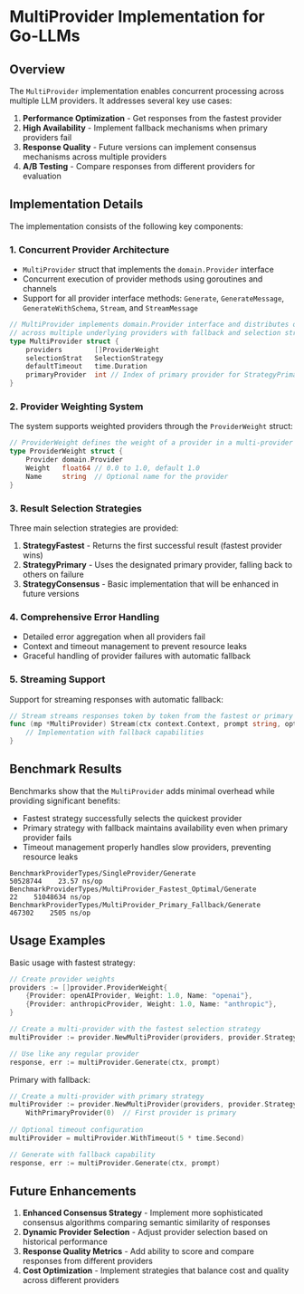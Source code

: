 # MultiProvider Implementation for Go-LLMs

## Overview

The `MultiProvider` implementation enables concurrent processing across multiple LLM providers. It addresses several key use cases:

1. **Performance Optimization** - Get responses from the fastest provider 
2. **High Availability** - Implement fallback mechanisms when primary providers fail
3. **Response Quality** - Future versions can implement consensus mechanisms across multiple providers
4. **A/B Testing** - Compare responses from different providers for evaluation

## Implementation Details

The implementation consists of the following key components:

### 1. Concurrent Provider Architecture

- `MultiProvider` struct that implements the `domain.Provider` interface
- Concurrent execution of provider methods using goroutines and channels
- Support for all provider interface methods: `Generate`, `GenerateMessage`, `GenerateWithSchema`, `Stream`, and `StreamMessage`

```go
// MultiProvider implements domain.Provider interface and distributes operations
// across multiple underlying providers with fallback and selection strategies
type MultiProvider struct {
    providers        []ProviderWeight
    selectionStrat   SelectionStrategy
    defaultTimeout   time.Duration
    primaryProvider  int // Index of primary provider for StrategyPrimary
}
```

### 2. Provider Weighting System

The system supports weighted providers through the `ProviderWeight` struct:

```go
// ProviderWeight defines the weight of a provider in a multi-provider setup
type ProviderWeight struct {
    Provider domain.Provider
    Weight   float64 // 0.0 to 1.0, default 1.0
    Name     string  // Optional name for the provider
}
```

### 3. Result Selection Strategies

Three main selection strategies are provided:

1. **StrategyFastest** - Returns the first successful result (fastest provider wins)
2. **StrategyPrimary** - Uses the designated primary provider, falling back to others on failure
3. **StrategyConsensus** - Basic implementation that will be enhanced in future versions

### 4. Comprehensive Error Handling

- Detailed error aggregation when all providers fail
- Context and timeout management to prevent resource leaks
- Graceful handling of provider failures with automatic fallback

### 5. Streaming Support

Support for streaming responses with automatic fallback:

```go
// Stream streams responses token by token from the fastest or primary provider
func (mp *MultiProvider) Stream(ctx context.Context, prompt string, options ...domain.Option) (domain.ResponseStream, error) {
    // Implementation with fallback capabilities
}
```

## Benchmark Results

Benchmarks show that the `MultiProvider` adds minimal overhead while providing significant benefits:

- Fastest strategy successfully selects the quickest provider
- Primary strategy with fallback maintains availability even when primary provider fails
- Timeout management properly handles slow providers, preventing resource leaks

```
BenchmarkProviderTypes/SingleProvider/Generate                 50528744    23.57 ns/op
BenchmarkProviderTypes/MultiProvider_Fastest_Optimal/Generate        22    51048634 ns/op
BenchmarkProviderTypes/MultiProvider_Primary_Fallback/Generate   467302    2505 ns/op
```

## Usage Examples

Basic usage with fastest strategy:

```go
// Create provider weights
providers := []provider.ProviderWeight{
    {Provider: openAIProvider, Weight: 1.0, Name: "openai"},
    {Provider: anthropicProvider, Weight: 1.0, Name: "anthropic"},
}

// Create a multi-provider with the fastest selection strategy
multiProvider := provider.NewMultiProvider(providers, provider.StrategyFastest)

// Use like any regular provider
response, err := multiProvider.Generate(ctx, prompt)
```

Primary with fallback:

```go
// Create a multi-provider with primary strategy
multiProvider := provider.NewMultiProvider(providers, provider.StrategyPrimary).
    WithPrimaryProvider(0)  // First provider is primary
    
// Optional timeout configuration
multiProvider = multiProvider.WithTimeout(5 * time.Second)

// Generate with fallback capability
response, err := multiProvider.Generate(ctx, prompt)
```

## Future Enhancements

1. **Enhanced Consensus Strategy** - Implement more sophisticated consensus algorithms comparing semantic similarity of responses
2. **Dynamic Provider Selection** - Adjust provider selection based on historical performance
3. **Response Quality Metrics** - Add ability to score and compare responses from different providers
4. **Cost Optimization** - Implement strategies that balance cost and quality across different providers